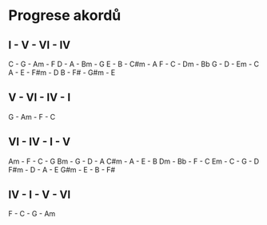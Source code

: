 # Progrese akordů
## I - V - VI - IV
C - G - Am - F
D - A - Bm - G
E - B - C#m - A
F - C - Dm - Bb
G - D - Em - C
A - E - F#m - D
B - F# - G#m - E
## V - VI - IV - I
G - Am - F - C

## VI - IV - I - V
Am - F - C - G
Bm - G - D - A
C#m - A - E - B
Dm - Bb - F - C
Em - C - G - D
F#m - D - A - E
G#m - E - B - F#

## IV - I - V - VI
F - C - G - Am